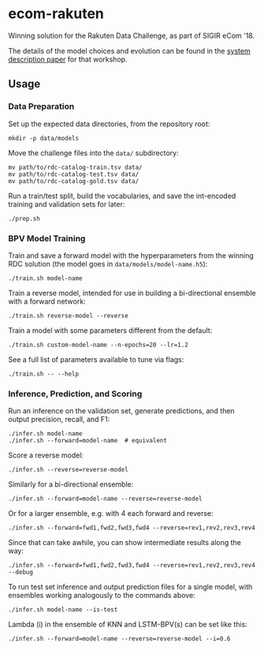 # ecom-rakuten
Winning solution for the Rakuten Data Challenge, as part of SIGIR eCom '18.

The details of the model choices and evolution can be found in the [system description paper](https://sigir-ecom.github.io/ecom18DCPapers/ecom18DC_paper_9.pdf) for that workshop.

## Usage

### Data Preparation

Set up the expected data directories, from the repository root:

```
mkdir -p data/models
```

Move the challenge files into the `data/` subdirectory:

```
mv path/to/rdc-catalog-train.tsv data/
mv path/to/rdc-catalog-test.tsv data/
mv path/to/rdc-catalog-gold.tsv data/
```

Run a train/test split, build the vocabularies, and save the int-encoded training and validation sets for later:

```
./prep.sh
```

### BPV Model Training

Train and save a forward model with the hyperparameters from the winning RDC solution (the model goes in `data/models/model-name.h5`):

```
./train.sh model-name
```

Train a reverse model, intended for use in building a bi-directional ensemble with a forward network:

```
./train.sh reverse-model --reverse
```

Train a model with some parameters different from the default:

```
./train.sh custom-model-name --n-epochs=20 --lr=1.2
```

See a full list of parameters available to tune via flags:

```
./train.sh -- --help
```

### Inference, Prediction, and Scoring

Run an inference on the validation set, generate predictions, and then output precision, recall, and F1:

```
./infer.sh model-name
./infer.sh --forward=model-name  # equivalent
```

Score a reverse model:

```
./infer.sh --reverse=reverse-model
```

Similarly for a bi-directional ensemble:

```
./infer.sh --forward=model-name --reverse=reverse-model
```

Or for a larger ensemble, e.g. with 4 each forward and reverse:

```
./infer.sh --forward=fwd1,fwd2,fwd3,fwd4 --reverse=rev1,rev2,rev3,rev4
```

Since that can take awhile, you can show intermediate results along the way:

```
./infer.sh --forward=fwd1,fwd2,fwd3,fwd4 --reverse=rev1,rev2,rev3,rev4 --debug
```

To run test set inference and output prediction files for a single model, with ensembles working analogously to the commands above:

```
./infer.sh model-name --is-test
```

Lambda (i) in the ensemble of KNN and LSTM-BPV(s) can be set like this:
```
./infer.sh --forward=model-name --reverse=reverse-model --i=0.6
```

